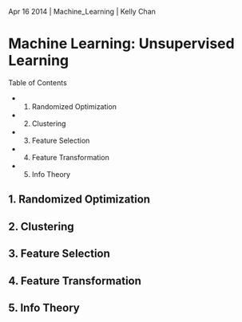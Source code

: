 Apr 16 2014 | Machine_Learning | Kelly Chan
# Machine Learning: Unsupervised Learning

Table of Contents
- 1. Randomized Optimization
- 2. Clustering
- 3. Feature Selection
- 4. Feature Transformation
- 5. Info Theory


## 1. Randomized Optimization
## 2. Clustering
## 3. Feature Selection
## 4. Feature Transformation
## 5. Info Theory
